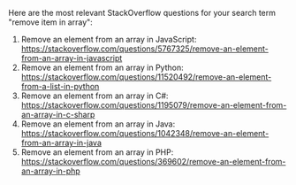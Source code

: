 Here are the most relevant StackOverflow questions for your search term "remove item in array":

1. Remove an element from an array in JavaScript: <https://stackoverflow.com/questions/5767325/remove-an-element-from-an-array-in-javascript>
2. Remove an element from an array in Python: <https://stackoverflow.com/questions/11520492/remove-an-element-from-a-list-in-python>
3. Remove an element from an array in C#: <https://stackoverflow.com/questions/1195079/remove-an-element-from-an-array-in-c-sharp>
4. Remove an element from an array in Java: <https://stackoverflow.com/questions/1042348/remove-an-element-from-an-array-in-java>
5. Remove an element from an array in PHP: <https://stackoverflow.com/questions/369602/remove-an-element-from-an-array-in-php>